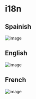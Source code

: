 # i18n
## Spainish
![image](https://user-images.githubusercontent.com/31109284/127485236-abb562cf-2550-4c38-b2b6-3ab53367fe64.png)
## English
![image](https://user-images.githubusercontent.com/31109284/127485016-bdc871dd-e4b1-4aba-adde-39c76592059f.png)
## French
![image](https://user-images.githubusercontent.com/31109284/127485105-a459a9ef-a85d-4182-9a0b-8b75adda7b73.png)
